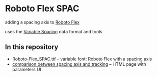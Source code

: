 Roboto Flex SPAC
================

adding a spacing axis to [Roboto Flex](http://github.com/googlefonts/roboto-flex)

uses the [Variable Spacing](http://github.com/gferreira/VariableSpacing) data format and tools

In this repository
------------------

- [Roboto-Flex_SPAC.ttf](#) – variable font: Roboto Flex with a spacing axis
- [comparison between spacing axis and tracking](http://gferreira.github.io/roboto-flex-spac/) – HTML page with parameters UI
